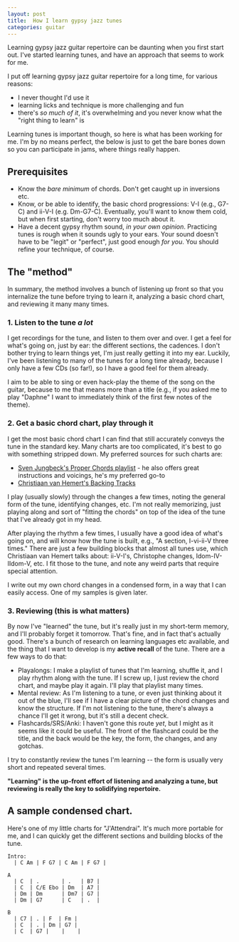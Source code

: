 ```yaml
---
layout: post
title:  How I learn gypsy jazz tunes
categories: guitar
---
```


Learning gypsy jazz guitar repertoire can be daunting when you first start out.  I've started learning tunes, and have an approach that seems to work for me.

<!--end_excerpt-->

I put off learning gypsy jazz guitar repertoire for a long time, for various reasons:

- I never thought I'd use it
- learning licks and technique is more challenging and fun
- there's _so much of it_, it's overwhelming and you never know what the "right thing to learn" is

Learning tunes is important though, so here is what has been working for me.  I'm by no means perfect, the below is just to get the bare bones down so you can participate in jams, where things really happen.

## Prerequisites

* Know the _bare minimum_ of chords.  Don't get caught up in inversions etc.
* Know, or be able to identify, the basic chord progressions: V-I (e.g., G7-C) and ii-V-I (e.g. Dm-G7-C).  Eventually, you'll want to know them cold, but when first starting, don't worry too much about it.
* Have a decent gypsy rhythm sound, _in your own opinion_.  Practicing tunes is rough when it sounds ugly to your ears.  Your sound doesn't have to be "legit" or "perfect", just good enough _for you_.  You should refine your technique, of course.

## The "method"

In summary, the method involves a bunch of listening up front so that you internalize the tune before trying to learn it, analyzing a basic chord chart, and reviewing it many many times.

### 1. Listen to the tune _a lot_

I get recordings for the tune, and listen to them over and over.  I get a feel for what's going on, just by ear: the different sections, the cadences.  I don't bother trying to learn things yet, I'm just really getting it into my ear.  Luckily, I've been listening to many of the tunes for a long time already, because I only have a few CDs (so far!), so I have a good feel for them already.

I aim to be able to sing or even hack-play the theme of the song on the guitar, because to me that means more than a title (e.g., if you asked me to play "Daphne" I want to immediately think of the first few notes of the theme).

### 2. Get a basic chord chart, play through it

I get the most basic chord chart I can find that still accurately conveys the tune in the standard key.  Many charts are too complicated, it's best to go with something stripped down.  My preferred sources for such charts are:

* [Sven Jungbeck's Proper Chords playlist](https://www.youtube.com/playlist?list=PL2fzgPmEE9wY09eA83ryk4IE496_kM5xY) - he also offers great instructions and voicings, he's my preferred go-to
* [Christiaan van Hemert's Backing Tracks](https://www.youtube.com/playlist?list=PLfSAb6wKuMZy8pOuDe0y8fFxMTnyMwzLn)

I play (usually slowly) through the changes a few times, noting the general form of the tune, identifying changes, etc.  I'm not really memorizing, just playing along and sort of "fitting the chords" on top of the idea of the tune that I've already got in my head.

After playing the rhythm a few times, I usually have a good idea of what's going on, and will know how the tune is built, e.g., "A section, I-vi-ii-V three times."  There are just a few building blocks that almost all tunes use, which Christiaan van Hemert talks about: ii-V-I's, Christophe changes, Idom-IV-IIdom-V, etc.  I fit those to the tune, and note any weird parts that require special attention.

I write out my own chord changes in a condensed form, in a way that I can easily access.  One of my samples is given later.

### 3. Reviewing (this is what matters)

By now I've "learned" the tune, but it's really just in my short-term memory, and I'll probably forget it tomorrow.  That's fine, and in fact that's actually good.  There's a bunch of research on learning languages etc available, and the thing that I want to develop is my **active recall** of the tune.  There are a few ways to do that:

* Playalongs: I make a playlist of tunes that I'm learning, shuffle it, and I play rhythm along with the tune.  If I screw up, I just review the chord chart, and maybe play it again.  I'll play that playlist many times.
* Mental review: As I'm listening to a tune, or even just thinking about it out of the blue, I'll see if I have a clear picture of the chord changes and know the structure.  If I'm not listening to the tune, there's always a chance I'll get it wrong, but it's still a decent check.
* Flashcards/SRS/Anki: I haven't gone this route _yet_, but I might as it seems like it could be useful.  The front of the flashcard could be the title, and the back would be the key, the form, the changes, and any gotchas.

I try to constantly review the tunes I'm learning -- the form is usually very short and repeated several times.

**"Learning" is the up-front effort of listening and analyzing a tune, but reviewing is really the key to solidifying repertoire.**

## A sample condensed chart.

Here's one of my little charts for "J'Attendrai".  It's much more portable for me, and I can quickly get the different sections and building blocks of the tune.

```
Intro:
  | C Am | F G7 | C Am | F G7 |

A
  | C  | .       | .   | B7 |
  | C  | C/E Ebo | Dm  | A7 |
  | Dm | Dm      | Dm7 | G7 |
  | Dm | G7      | C   | .  |

B
  | C7 | . | F  | Fm |
  | C  | . | Dm | G7 |
  | C  | G7 |    |    |
```